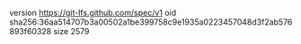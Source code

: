 version https://git-lfs.github.com/spec/v1
oid sha256:36aa514707b3a00502a1be399758c9e1935a0223457048d3f2ab576893f60328
size 2579
